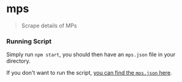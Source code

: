 # mps
> Scrape details of MPs

### Running Script

Simply run `npm start`, you should then have an `mps.json` file in your directory.

If you don't want to run the script, [you can find the `mps.json` here](https://gist.githack.com/waltfy/186b8673c2dd6553a4d8/raw/73111b556893a5eda2208d212861ab0c4120e079/mps.json).
